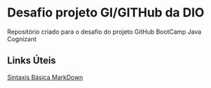 # Desafio projeto GI/GITHub da DIO
Repositório criado para o desafio do projeto GitHub BootCamp Java Cognizant

## Links Úteis
 [Sintaxis Básica MarkDown](https://markdown.net.br/sintaxe-basica/)
